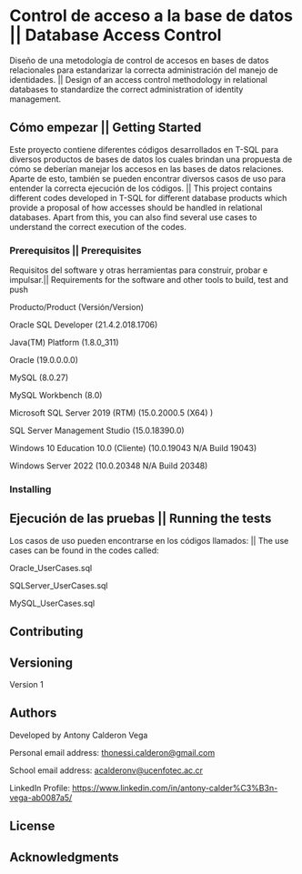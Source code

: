 # Control de acceso a la base de datos || Database Access Control

Diseño de una metodología de control de accesos en bases de datos relacionales para estandarizar la correcta administración del manejo de identidades. ||
Design of an access control methodology in relational databases to standardize the correct administration of identity management.

## Cómo empezar || Getting Started

Este proyecto contiene diferentes códigos desarrollados en T-SQL para diversos productos de bases de datos los cuales brindan una propuesta de cómo se 
deberían manejar los accesos en las bases de datos relaciones. Aparte de esto, también se pueden encontrar diversos casos de uso para entender la correcta
ejecución de los códigos. || This project contains different codes developed in T-SQL for different database products which provide a proposal of how accesses 
should be handled in relational databases. Apart from this, you can also find several use cases to understand the correct execution of the codes.

### Prerequisitos || Prerequisites

Requisitos del software y otras herramientas para construir, probar e impulsar.|| Requirements for the software and other tools to build, test and push

Producto/Product (Versión/Version)

Oracle SQL Developer (21.4.2.018.1706)

Java(TM) Platform (1.8.0_311)

Oracle (19.0.0.0.0)

MySQL (8.0.27)

MySQL Workbench (8.0)

Microsoft SQL Server 2019 (RTM) (15.0.2000.5 (X64) )  

SQL Server Management Studio (15.0.18390.0)

Windows 10 Education 10.0 (Cliente) (10.0.19043 N/A Build 19043)

Windows Server 2022 (10.0.20348 N/A Build 20348)


### Installing

## Ejecución de las pruebas || Running the tests

Los casos de uso pueden encontrarse en los códigos llamados: || The use cases can be found in the codes called:

Oracle_UserCases.sql

SQLServer_UserCases.sql

MySQL_UserCases.sql

## Contributing


## Versioning

Version 1

## Authors

Developed by Antony Calderon Vega

Personal email address: thonessi.calderon@gmail.com

School email address: acalderonv@ucenfotec.ac.cr

LinkedIn Profile: https://www.linkedin.com/in/antony-calder%C3%B3n-vega-ab0087a5/

## License

## Acknowledgments

